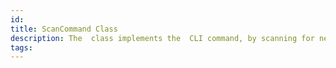 ```yaml
---
id: 
title: ScanCommand Class
description: The  class implements the  CLI command, by scanning for nearby Pokit Bluetooth devices.
tags:
---
```

